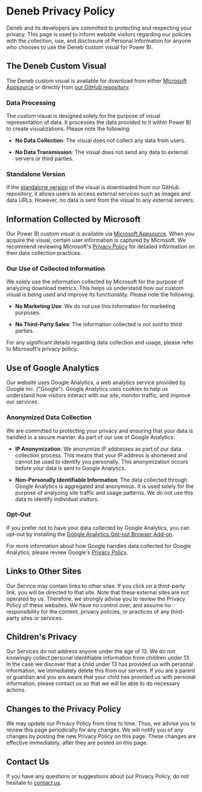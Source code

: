 # Deneb Privacy Policy

Deneb and its developers are committed to protecting and respecting your privacy. This page is used to inform website visitors regarding our policies with the collection, use, and disclosure of Personal Information for anyone who chooses to use the Deneb custom visual for Power BI.

## The Deneb Custom Visual

The Deneb custom visual is available for download from either [Microsoft Appsource](https://appsource.microsoft.com/) or directly from [our GitHub repository](https://github.com/deneb-viz/deneb).

### Data Processing

The custom visual is designed solely for the purpose of visual representation of data. It processes the data provided to it within Power BI to create visualizations. Please note the following:

- **No Data Collection**: The visual does not collect any data from users.

- **No Data Transmission**: The visual does not send any data to external servers or third parties.

### Standalone Version

If the [standalone version](/getting-started#standalone-version) of the visual is downloaded from our GitHub repository, it allows users to access external services such as images and data URLs. However, no data is sent from the visual to any external servers.

## Information Collected by Microsoft

Our Power BI custom visual is available via [Microsoft Appsource](https://appsource.microsoft.com/). When you acquire the visual, certain user information is captured by Microsoft. We recommend reviewing Microsoft's [Privacy Policy](https://privacy.microsoft.com/en-us/privacystatement) for detailed information on their data collection practices.

### Our Use of Collected Information

We solely use the information collected by Microsoft for the purpose of analyzing download metrics. This helps us understand how our custom visual is being used and improve its functionality. Please note the following:

- **No Marketing Use**: We do not use this information for marketing purposes.

- **No Third-Party Sales**: The information collected is not sold to third parties.

For any significant details regarding data collection and usage, please refer to Microsoft's privacy policy.

## Use of Google Analytics

Our website uses Google Analytics, a web analytics service provided by Google Inc. ("Google"). Google Analytics uses cookies to help us understand how visitors interact with our site, monitor traffic, and improve our services.

### Anonymized Data Collection

We are committed to protecting your privacy and ensuring that your data is handled in a secure manner. As part of our use of Google Analytics:

- **IP Anonymization**: We anonymize IP addresses as part of our data collection process. This means that your IP address is shortened and cannot be used to identify you personally. This anonymization occurs before your data is sent to Google Analytics.

- **Non-Personally Identifiable Information**: The data collected through Google Analytics is aggregated and anonymous. It is used solely for the purpose of analyzing site traffic and usage patterns. We do not use this data to identify individual visitors.

### Opt-Out

If you prefer not to have your data collected by Google Analytics, you can opt-out by installing the [Google Analytics Opt-out Browser Add-on](https://tools.google.com/dlpage/gaoptout).

For more information about how Google handles data collected for Google Analytics, please review Google's [Privacy Policy](https://policies.google.com/privacy).

## Links to Other Sites

Our Service may contain links to other sites. If you click on a third-party link, you will be directed to that site. Note that these external sites are not operated by us. Therefore, we strongly advise you to review the Privacy Policy of these websites. We have no control over, and assume no responsibility for the content, privacy policies, or practices of any third-party sites or services.

## Children's Privacy

Our Services do not address anyone under the age of 13. We do not knowingly collect personal identifiable information from children under 13. In the case we discover that a child under 13 has provided us with personal information, we immediately delete this from our servers. If you are a parent or guardian and you are aware that your child has provided us with personal information, please contact us so that we will be able to do necessary actions.

## Changes to the Privacy Policy

We may update our Privacy Policy from time to time. Thus, we advise you to review this page periodically for any changes. We will notify you of any changes by posting the new Privacy Policy on this page. These changes are effective immediately, after they are posted on this page.

## Contact Us

If you have any questions or suggestions about our Privacy Policy, do not hesitate to [contact us](/community/contributors#active-team).
